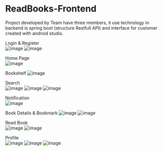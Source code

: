# ReadBooks-Frontend
Project developed by Team have three members, it use technology in backend is spring boot (structure Restfull API) and interface for customer created with android studio. 

Login & Register <br>
![image](https://github.com/user-attachments/assets/43dd824f-3d7c-4864-9e07-b2b9d0f99e04)
![image](https://github.com/user-attachments/assets/3796fe62-3b84-479c-8c7f-061f9c52fa2c)

Home Page <br>
![image](https://github.com/user-attachments/assets/bc599b07-03f4-422e-ad2d-b9fce2452074)

Bookshelf
![image](https://github.com/user-attachments/assets/0ea63c04-e096-4daf-b35a-a35cf7fe14a4)

Search <br>
![image](https://github.com/user-attachments/assets/3e8caba5-9cea-44db-8ed4-f89b12f00c3b)
![image](https://github.com/user-attachments/assets/b384c6e5-a001-45f6-b73c-9c6992e7c2e0)
![image](https://github.com/user-attachments/assets/bdc0947e-6fc9-4b2b-8c48-1a63cbb267f9)

Notification <br>
![image](https://github.com/user-attachments/assets/a62bc68c-2fd3-4a56-80bd-f8d54b865b44)

Book Details & Bookmark
![image](https://github.com/user-attachments/assets/d2445989-e494-4f4b-baed-437c2524b630)
![image](https://github.com/user-attachments/assets/62890104-9ab5-4be5-981d-fd6460b7217e)

Read Book <br>
![image](https://github.com/user-attachments/assets/82eee984-d070-4db7-9d00-ea0015b373db)
![image](https://github.com/user-attachments/assets/47603fc5-4e1b-4fc6-b403-f44d075ecdd2)

Profile <br>
![image](https://github.com/user-attachments/assets/cd9c3842-41fa-491a-ba2a-f5c0e4db215c)
![image](https://github.com/user-attachments/assets/3f64af08-c162-4171-958f-6de00367b559)
![image](https://github.com/user-attachments/assets/9a4d4932-490c-46c1-95ed-c2b162d06708)


